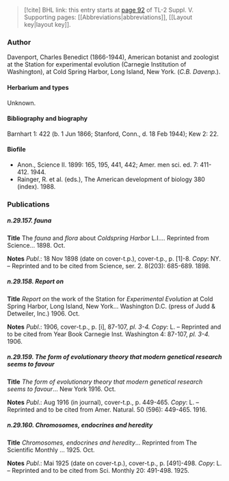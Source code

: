 > [!cite] BHL link: this entry starts at [page 92](https://www.biodiversitylibrary.org/item/103833#page/104/mode/1up) of TL-2 Suppl. V.
> Supporting pages: [[Abbreviations|abbreviations]], [[Layout key|layout key]].

### Author

Davenport, Charles Benedict (1866-1944), American botanist and zoologist at the Station for experimental evolution (Carnegie Institution of Washington), at Cold Spring Harbor, Long Island, New York. (*C.B. Davenp.*).

#### Herbarium and types

Unknown.

#### Bibliography and biography

Barnhart 1: 422 (b. 1 Jun 1866; Stanford, Conn., d. 18 Feb 1944); Kew 2: 22.

#### Biofile

- Anon., Science II. 1899: 165, 195, 441, 442; Amer. men sci. ed. 7: 411-412. 1944.
- Rainger, R. et al. (eds.), The American development of biology 380 (index). 1988.

### Publications

##### n.29.157. fauna

**Title**
The *fauna* and *flora* about *Coldspring Harbor* L.I.... Reprinted from Science... 1898. Oct.

**Notes**
*Publ*.: 18 Nov 1898 (date on cover-t.p.), cover-t.p., p. \[1\]-8. *Copy*: NY. – Reprinted and to be cited from Science, ser. 2. 8(203): 685-689. 1898.

##### n.29.158. Report on

**Title**
*Report on* the work of the Station for *Experimental Evolution* at Cold Spring Harbor, Long Island, New York... Washington D.C. (press of Judd & Detweiler, Inc.) 1906. Oct.

**Notes**
*Publ*.: 1906, cover-t.p., p. \[i\], 87-107, *pl. 3-4.* *Copy*: L. – Reprinted and to be cited from Year Book Carnegie Inst. Washington 4: 87-107, *pl. 3-4.* 1906.

##### n.29.159. The form of evolutionary theory that modern genetical research seems to favour

**Title**
*The form of evolutionary theory that modern genetical research seems to favour*... New York 1916. Oct.

**Notes**
*Publ*.: Aug 1916 (in journal), cover-t.p., p. 449-465. *Copy*: L. – Reprinted and to be cited from Amer. Natural. 50 (596): 449-465. 1916.

##### n.29.160. Chromosomes, endocrines and heredity

**Title**
*Chromosomes, endocrines and heredity*... Reprinted from The Scientific Monthly ... 1925. Oct.

**Notes**
*Publ*.: Mai 1925 (date on cover-t.p.), cover-t.p., p. \[491\]-498. *Copy*: L. – Reprinted and to be cited from Sci. Monthly 20: 491-498. 1925.

